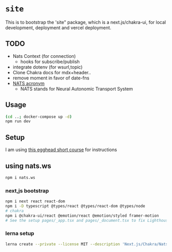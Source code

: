 # `site`

This is to bootstrap the 'site" package, which is a next.js/chakra-ui, for local development, deployment and vercel deployment.

## TODO

- Nats Context (for connection)
  - hooks for subscribe/publish
- integrate dotenv (for wsurl,topic)
- Clone Chakra docs for mdx+header..
- remove moment in favor of date-fns
- [NATS acronym](https://docs.nats.io/faq#what-does-the-nats-acronym-stand-for)
  - NATS stands for Neural Autonomic Transport System

## Usage

```bash
(cd ..; docker-compose up -d)
npm run dev
```

## Setup

I am using [this egghead short course](https://next.egghead.io/lessons/react-initialize-a-next-js-9-project-with-typescript) for instructions

## using nats.ws

```bash
npm i nats.ws
```

### next,js bootstrap

```bash
npm i next react react-dom
npm i -D typescript @types/react @types/react-dom @types/node
# chakra
npm i @chakra-ui/react @emotion/react @emotion/styled framer-motion
# See the setup pages/_app.tsx and pages/_document.tsx to fix Lighthouse issues - html-lang and head.title
```

### lerna setup

```bash
lerna create --private --license MIT --description 'Next.js/Chakra/Nats/Websocket demo' site
```
